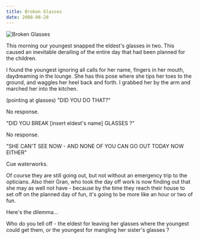 ```yaml
---
title: Broken Glasses
date: 2008-08-28
---
```


![Broken Glasses](https://source.unsplash.com/9ZQzrLWV52M/1600x900)

This morning our youngest snapped the eldest's glasses in two. This caused an inevitable derailing of the entire day that had been planned for the children.

I found the youngest ignoring all calls for her name, fingers in her mouth, daydreaming in the lounge. She has this pose where she tips her toes to the ground, and waggles her heel back and forth. I grabbed her by the arm and marched her into the kitchen.

(pointing at glasses) "DID YOU DO THAT?"

No response.

"DID YOU BREAK [insert eldest's name] GLASSES ?"

No response.

"SHE CAN'T SEE NOW - AND NONE OF YOU CAN GO OUT TODAY NOW EITHER"

Cue waterworks.

Of course they are still going out, but not without an emergency trip to the opticians. Also their Gran, who took the day off work is now finding out that she may as well not have - because by the time they reach their house to set off on the planned day of fun, it's going to be more like an hour or two of fun.

Here's the dilemma...

Who do you tell off - the eldest for leaving her glasses where the youngest could get them, or the youngest for mangling her sister's glasses ?